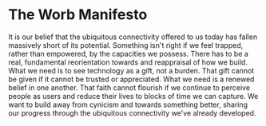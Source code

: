 # The Worb Manifesto

It is our belief that the ubiquitous connectivity offered to us today has fallen massively short of its potential.
Something isn't right if we feel trapped, rather than empowered, by the capacities we possess.
There has to be a real, fundamental reorientation towards and reappraisal of how we build.
What we need is to see technology as a gift, not a burden.
That gift cannot be given if it cannot be trusted or appreciated.
What we need is a renewed belief in one another.
That faith cannot flourish if we continue to perceive people as users and reduce their lives to blocks of time we can capture.
We want to build away from cynicism and towards something better, sharing our progress through the ubiquitous connectivity we've already developed.
